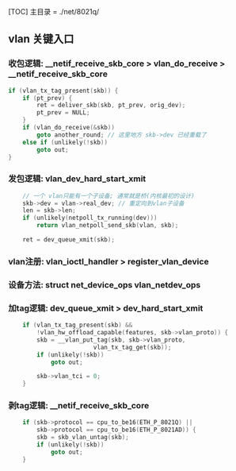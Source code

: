 [TOC]
主目录 = ./net/8021q/

## vlan 关键入口
### 收包逻辑: __netif_receive_skb_core > vlan_do_receive > __netif_receive_skb_core
```c++
if (vlan_tx_tag_present(skb)) {
    if (pt_prev) {
        ret = deliver_skb(skb, pt_prev, orig_dev);
        pt_prev = NULL;
    }
    if (vlan_do_receive(&skb))
        goto another_round; // 这里地方 skb->dev 已经重载了
    else if (unlikely(!skb))
        goto out;
}
```
### 发包逻辑: vlan_dev_hard_start_xmit
```c++
    // 一个 vlan只能有一个子设备; 通常就是桥(内核最初的设计)
    skb->dev = vlan->real_dev; // 重定向到vlan子设备
    len = skb->len;
    if (unlikely(netpoll_tx_running(dev)))
        return vlan_netpoll_send_skb(vlan, skb);

    ret = dev_queue_xmit(skb);
```
### vlan注册: vlan_ioctl_handler > register_vlan_device
### 设备方法: struct net_device_ops vlan_netdev_ops

### 加tag逻辑: dev_queue_xmit > dev_hard_start_xmit
```c++
    if (vlan_tx_tag_present(skb) &&
        !vlan_hw_offload_capable(features, skb->vlan_proto)) {
        skb = __vlan_put_tag(skb, skb->vlan_proto,
                        vlan_tx_tag_get(skb));
        if (unlikely(!skb))
            goto out;

        skb->vlan_tci = 0;
    }
```
### 剥tag逻辑: __netif_receive_skb_core
```c++
	if (skb->protocol == cpu_to_be16(ETH_P_8021Q) ||
	    skb->protocol == cpu_to_be16(ETH_P_8021AD)) {
		skb = skb_vlan_untag(skb);
		if (unlikely(!skb))
			goto out;
	}
```
